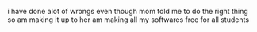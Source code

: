 i have done alot of wrongs even though mom told me to do the right thing so am making it up to her am making all my softwares free for all students
